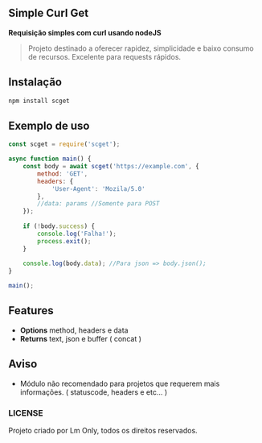 ## Simple Curl Get

**Requisição simples com curl usando nodeJS**

> Projeto destinado a oferecer rapidez, simplicidade e baixo consumo de recursos. Excelente para requests rápidos.

## Instalação 

```bash
npm install scget
```

## Exemplo de uso

```Javascript
const scget = require('scget');

async function main() {
    const body = await scget('https://example.com', {
        method: 'GET',
        headers: {
            'User-Agent': 'Mozila/5.0'
        },
        //data: params //Somente para POST
    });
    
    if (!body.success) {
        console.log('Falha!');
        process.exit();
    }
    
    console.log(body.data); //Para json => body.json();
}

main();
```

## Features

 - **Options** method, headers e data
 - **Returns** text, json e buffer ( concat )

## Aviso
 
 - Módulo não recomendado para projetos que requerem mais informações. ( statuscode, headers e etc... )


### LICENSE

Projeto criado por Lm Only, todos os direitos reservados.